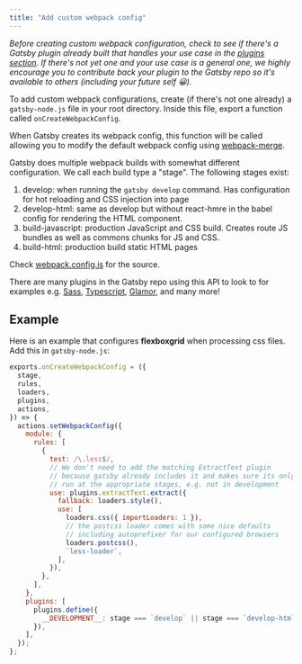 ```yaml
---
title: "Add custom webpack config"
---
```


_Before creating custom webpack configuration, check to see if there's a Gatsby
plugin already built that handles your use case in the
[plugins section](/docs/plugins/). If there's not yet one and your use case is a
general one, we highly encourage you to contribute back your plugin to the
Gatsby repo so it's available to others (including your future self 😀)._

To add custom webpack configurations, create (if there's not one already) a
`gatsby-node.js` file in your root directory. Inside this file, export a
function called `onCreateWebpackConfig`.

When Gatsby creates its webpack config, this function will be called allowing
you to modify the default webpack config using
[webpack-merge](https://github.com/survivejs/webpack-merge).

Gatsby does multiple webpack builds with somewhat different configuration. We
call each build type a "stage". The following stages exist:

1.  develop: when running the `gatsby develop` command. Has configuration for hot
    reloading and CSS injection into page
2.  develop-html: same as develop but without react-hmre in the babel config for
    rendering the HTML component.
3.  build-javascript: production JavaScript and CSS build. Creates route JS bundles as well
    as commons chunks for JS and CSS.
4.  build-html: production build static HTML pages

Check
[webpack.config.js](https://github.com/gatsbyjs/gatsby/blob/master/packages/gatsby/src/utils/webpack.config.js)
for the source.

There are many plugins in the Gatsby repo using this API to look to for examples
e.g. [Sass](/packages/gatsby-plugin-sass/),
[Typescript](/packages/gatsby-plugin-typescript/),
[Glamor](/packages/gatsby-plugin-glamor/), and many more!

## Example

Here is an example that configures **flexboxgrid** when processing css files. Add this in `gatsby-node.js`:

```js
exports.onCreateWebpackConfig = ({
  stage,
  rules,
  loaders,
  plugins,
  actions,
}) => {
  actions.setWebpackConfig({
    module: {
      rules: [
        {
          test: /\.less$/,
          // We don't need to add the matching ExtractText plugin
          // because gatsby already includes it and makes sure its only
          // run at the appropriate stages, e.g. not in development
          use: plugins.extractText.extract({
            fallback: loaders.style(),
            use: [
              loaders.css({ importLoaders: 1 }),
              // the postcss loader comes with some nice defaults
              // including autoprefixer for our configured browsers
              loaders.postcss(),
              `less-loader`,
            ],
          }),
        },
      ],
    },
    plugins: [
      plugins.define({
        __DEVELOPMENT__: stage === `develop` || stage === `develop-html`,
      }),
    ],
  });
};
```
